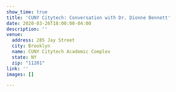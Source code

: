 ```yaml
---
show_time: true
title: 'CUNY Citytech: Conversation with Dr. Dionne Bennett'
date: 2020-03-26T18:00:00-04:00
description: ''
venue:
  address: 285 Jay Street
  city: Brooklyn
  name: CUNY Citytech Academic Complex
  state: NY
  zip: "11201"
link: ''
images: []

---
```

